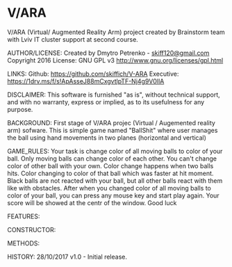 # V/ARA
V/ARA (Virtual/ Augmented Reality Arm) project created by Brainstorm team with Lviv IT cluster support at second course.

AUTHOR/LICENSE:
Created by Dmytro Petrenko - skiff120@gmail.com 
Copyright 2016 License: GNU GPL v3 http://www.gnu.org/licenses/gpl.html

LINKS:
Github: https://github.com/skiffich/V-ARA 
Executive: https://1drv.ms/f/s!ApAsseJ88mCxgvtlpTF-Nj4g9V0lIA

DISCLAIMER:
This software is furnished "as is", without technical support, and with no  warranty, express or implied, as to its usefulness for any purpose.

BACKGROUND:
First stage of V/ARA projec (Virtual / Augemented reality arm) sofware. This is simple game named "BallShit" where user manages the ball using hand movements in two planes (horizontal and vertical)

GAME_RULES:
Your task is change color of all moving balls to color of your ball. 
Only moving balls can change color of each other. You can't change color of other ball with your own. Color change happens when two balls hits. Color changing to color of that ball which was faster at hit moment. 
Black balls are not reacted with your ball, but all other balls react with them like with obstacles.
After when you changed color of all moving balls to color of your ball, you can press any mouse key and start play again. Your score will be showed at the centr of the window.
Good luck

FEATURES:


CONSTRUCTOR:


METHODS:


HISTORY:
28/10/2017 v1.0 - Initial release.
